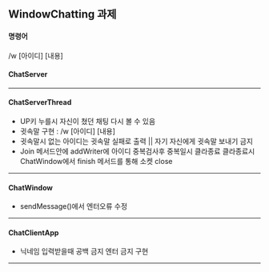 ## WindowChatting 과제

#### 명령어

/w [아이디] \[내용\]

#### ChatServer

----
#### ChatServerThread

* UP키 누를시 자신이 쳤던 채팅 다시 볼 수 있음
* 귓속말 구현 : /w [아이디] \[내용\]
* 귓속말시 없는 아이디는 귓속말 실패로 출력 || 자기 자신에게 귓속말 보내기 금지
* Join 메서드안에 addWriter에 아이디 중복검사후 중복일시 클라종료
  클라종료시 ChatWindow에서 finish 메서드를 통해 소켓 close
  

  
----

#### ChatWindow

* sendMessage()에서 엔터오류 수정

----
#### ChatClientApp

* 닉네임 입력받을때 공백 금지 엔터 금지 구현

----